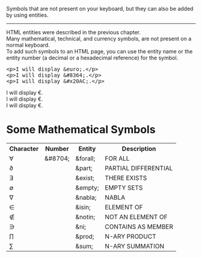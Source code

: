 Symbols that are not present on your keyboard, but they can also be added by using entities.
<hr>
HTML entities were described in the previous chapter.
<br>
Many mathematical, technical, and currency symbols, are not present on a normal keyboard.
<br>
To add such symbols to an HTML page, you can use the entity name or the entity number (a decimal or a hexadecimal reference) for the symbol.
<pre>
&lt;p&gt;I will display &amp;euro;.&lt;/p&gt;
&lt;p&gt;I will display &amp;#8364;.&lt;/p&gt;
&lt;p&gt;I will display &amp;#x20AC;.&lt;/p&gt;
</pre>
I will display &euro;.
<br>
I will display &#8364;.
<br>
I will display &#x20AC;.
<h1>Some Mathematical Symbols</h1>
<table>
  <tr>
    <th>Character</th>
    <th>Number</th>
    <th>Entity</th>
    <th>Description</th>
  <tr>
  <tr>
    <td>&forall;</td>
    <td>&amp;#8704;</td>
    <td>&amp;forall;</td>
    <td>FOR ALL</td>
  <tr>
  <tr>
    <td>&part;</td>
    <td></td>
    <td>&amp;part;</td>
    <td>PARTIAL DIFFERENTIAL</td>
  <tr>
  <tr>
    <td>&exist;</td>
    <td></td>
    <td>&amp;exist;</td>
    <td>THERE EXISTS</td>
  <tr>
  <tr>
    <td>&empty;</td>
    <td></td>
    <td>&amp;empty;</td>
    <td>EMPTY SETS</td>
  <tr>
  <tr>
    <td>&nabla;</td>
    <td></td>
    <td>&amp;nabla;</td>
    <td>NABLA</td>
  <tr>
  <tr>
    <td>&isin;</td>
    <td></td>
    <td>&amp;isin;</td>
    <td>ELEMENT OF</td>
  <tr>
  <tr>
    <td>&notin;</td>
    <td></td>
    <td>&amp;notin;</td>
    <td>NOT AN ELEMENT OF</td>
  <tr>
  <tr>
    <td>&ni;</td>
    <td></td>
    <td>&amp;ni;</td>
    <td>CONTAINS AS MEMBER</td>
  <tr>
  <tr>
    <td>&prod;</td>
    <td></td>
    <td>&amp;prod;</td>
    <td>N-ARY PRODUCT</td>
  <tr>
  <tr>
    <td>&sum;</td>
    <td></td>
    <td>&amp;sum;</td>
    <td>N-ARY SUMMATION</td>
  <tr>
</table>
